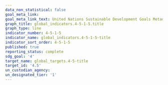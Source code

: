 ```yaml
---
data_non_statistical: false
goal_meta_link: 
goal_meta_link_text: United Nations Sustainable Development Goals Metadata
graph_title: global_indicators.4-5-1-5.title
graph_type: line
indicator_number: 4-5-1-5
indicator_name: global_indicators.4-5-1-5-title
indicator_sort_order: 4-5-1-5
published: true
reporting_status: complete
sdg_goal: '4'
target_name: global_targets.4-5-title
target_id: '4.5'
un_custodian_agency: 
un_designated_tier: '1'
---
```

